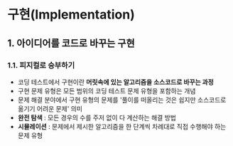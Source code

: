 # 구현(Implementation)

## 1. 아이디어를 코드로 바꾸는 구현

### 1.1. 피지컬로 승부하기

- 코딩 테스트에서 구현이란 **머릿속에 있는 알고리즘을 소스코드로 바꾸는 과정**
- 구현 문제 유형은 모든 범위의 코딩 테스트 문제 유형을 포함하는 개념
- 문제 해결 분야에서 구현 유형의 문제를 '풀이를 떠올리는 것은 쉽지만 소스코드로 옮기기 어려운 문제' 의미
- **완전 탐색** : 모든 경우의 수를 주저 없이 다 계산하는 해결 방법
- **시뮬레이션** : 문제에서 제시한 알고리즘을 한 단계씩 차례대로 직접 수행해야 하는 문제 유형

